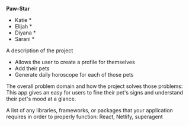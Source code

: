 **Paw-Star**
* Katie
    *
* Elijah
    *
* Diyana
    *
* Sarani
    *

A description of the project
- Allows the user to create a profile for themselves 
- Add their pets 
- Generate daily horoscope for each of those pets

The overall problem domain and how the project solves those problems:
This app gives an easy for users to fine their pet's signs and understand their pet's mood at a glance. 

A list of any libraries, frameworks, or packages that your application requires in order to properly function:
React, Netlify, superagent 
